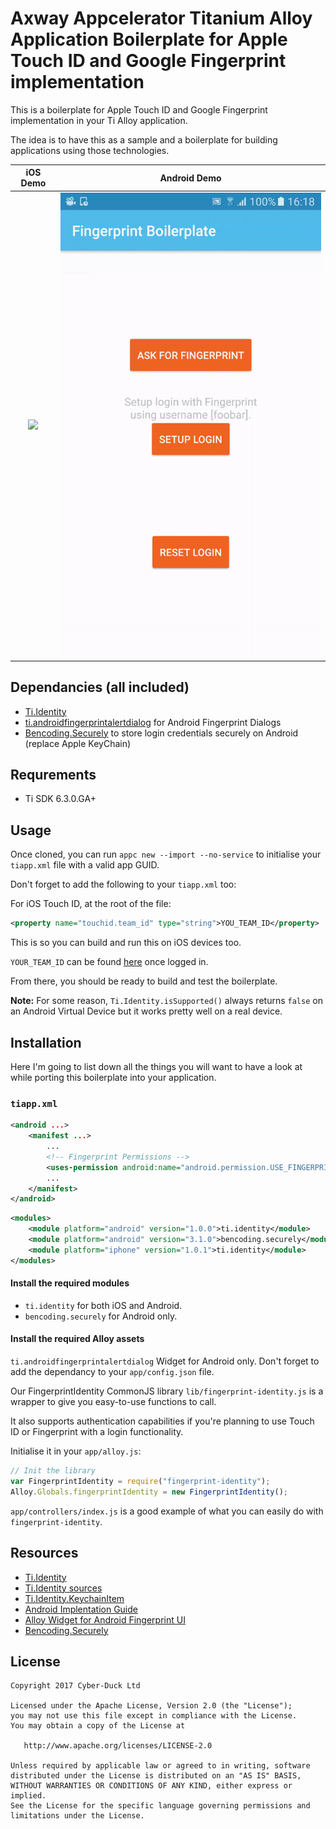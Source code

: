 # Axway Appcelerator Titanium Alloy Application Boilerplate for Apple Touch ID and Google Fingerprint implementation

This is a boilerplate for Apple Touch ID and Google Fingerprint implementation in your Ti Alloy application.

The idea is to have this as a sample and a boilerplate for building applications using those technologies.

iOS Demo           |  Android Demo
:-----------------:|:-------------------------:
![](docs/ios.gif)  |  ![](docs/android.gif)

## Dependancies (all included)

* [Ti.Identity](https://github.com/appcelerator-modules/titanium-identity)
* [ti.androidfingerprintalertdialog](https://github.com/adamtarmstrong/ti.androidfingerprintalertdialog) for Android Fingerprint Dialogs
* [Bencoding.Securely](https://github.com/benbahrenburg/Securely) to store login credentials securely on Android (replace Apple KeyChain)

## Requrements

* Ti SDK 6.3.0.GA+

## Usage

Once cloned, you can run `appc new --import --no-service` to initialise your `tiapp.xml` file with a valid app GUID.

Don't forget to add the following to your `tiapp.xml` too:

For iOS Touch ID, at the root of the file:

```xml
<property name="touchid.team_id" type="string">YOU_TEAM_ID</property>
```

This is so you can build and run this on iOS devices too.

`YOUR_TEAM_ID` can be found [here](https://developer.apple.com/account/#/membership) once logged in.

From there, you should be ready to build and test the boilerplate.

**Note:** For some reason, `Ti.Identity.isSupported()` always returns `false` on an Android Virtual Device but it works pretty well on a real device.

## Installation

Here I'm going to list down all the things you will want to have a look at while porting this boilerplate into your application.

### `tiapp.xml`

```xml
<android ...>
    <manifest ...>
        ...
        <!-- Fingerprint Permissions -->
        <uses-permission android:name="android.permission.USE_FINGERPRINT"/>
        ...
    </manifest>
</android>
```

```xml
<modules>
    <module platform="android" version="1.0.0">ti.identity</module>
    <module platform="android" version="3.1.0">bencoding.securely</module>
    <module platform="iphone" version="1.0.1">ti.identity</module>
</modules>
```

#### Install the required modules

* `ti.identity` for both iOS and Android.
* `bencoding.securely` for Android only.

#### Install the required Alloy assets

`ti.androidfingerprintalertdialog` Widget for Android only. Don't forget to add the dependancy to your `app/config.json` file.

Our FingerprintIdentity CommonJS library `lib/fingerprint-identity.js` is a wrapper to give you easy-to-use functions to call.

It also supports authentication capabilities if you're planning to use Touch ID or Fingerprint with a login functionality.

Initialise it in your `app/alloy.js`:

```js
// Init the library
var FingerprintIdentity = require("fingerprint-identity");
Alloy.Globals.fingerprintIdentity = new FingerprintIdentity();
```

`app/controllers/index.js` is a good example of what you can easily do with `fingerprint-identity`.

## Resources

* [Ti.Identity](http://docs.appcelerator.com/platform/latest/#!/api/Modules.Identity)
* [Ti.Identity sources](https://github.com/appcelerator-modules/titanium-identity)
* [Ti.Identity.KeychainItem](http://docs.appcelerator.com/platform/latest/#!/api/Modules.Identity.KeychainItem)
* [Android Implentation Guide](https://medium.com/adamtarmstrong/https-medium-com-adamtarmstrong-android-fingerprint-authentication-using-axway-titanium-2c73a6c35df1)
* [Alloy Widget for Android Fingerprint UI](https://github.com/adamtarmstrong/ti.androidfingerprintalertdialog)
* [Bencoding.Securely](https://github.com/benbahrenburg/Securely)

## License

```
Copyright 2017 Cyber-Duck Ltd

Licensed under the Apache License, Version 2.0 (the "License");
you may not use this file except in compliance with the License.
You may obtain a copy of the License at

   http://www.apache.org/licenses/LICENSE-2.0

Unless required by applicable law or agreed to in writing, software
distributed under the License is distributed on an "AS IS" BASIS,
WITHOUT WARRANTIES OR CONDITIONS OF ANY KIND, either express or implied.
See the License for the specific language governing permissions and
limitations under the License.
```
